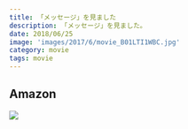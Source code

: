 ```yaml
---
title: 「メッセージ」を見ました
description: 「メッセージ」を見ました。
date: 2018/06/25
image: 'images/2017/6/movie_B01LTI1WBC.jpg'
category: movie
tags: movie
---
```


## Amazon

[![](http://images-jp.amazon.com/images/P/B01LTI1WBC.09.MAIN._SCLZZZZZZZ_.jpg)](https://www.amazon.co.jp/dp/B01LTI1WBC/)
